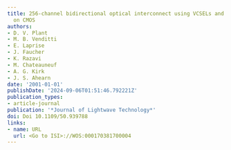 ```yaml
---
title: 256-channel bidirectional optical interconnect using VCSELs and photodiodes
  on CMOS
authors:
- D. V. Plant
- M. B. Venditti
- E. Laprise
- J. Faucher
- K. Razavi
- M. Chateauneuf
- A. G. Kirk
- J. S. Ahearn
date: '2001-01-01'
publishDate: '2024-09-06T01:51:46.792221Z'
publication_types:
- article-journal
publication: '*Journal of Lightwave Technology*'
doi: Doi 10.1109/50.939788
links:
- name: URL
  url: <Go to ISI>://WOS:000170381700004
---
```

